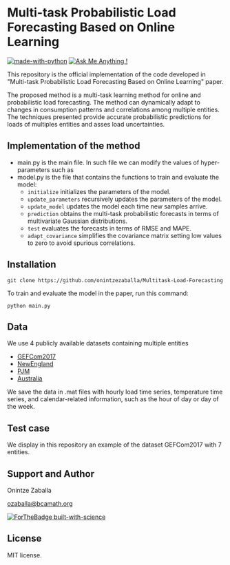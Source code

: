 # Multi-task Probabilistic Load Forecasting Based on Online Learning

[![made-with-python](https://img.shields.io/badge/Made%20with-Python-1f425f.svg)](/AMRC_Python) [![Ask Me Anything !](https://img.shields.io/badge/Ask%20me-anything-1abc9c.svg)](#support-and-author)

This repository is the official implementation of the code developed in "Multi-task Probabilistic Load Forecasting Based on Online Learning" paper.

The proposed method is a multi-task learning method for online and probabilistic load forecasting. The method can dynamically adapt to changes in consumption patterns and correlations among multiple entities. The techniques presented provide accurate probabilistic predictions for loads of multiples entities and asses load uncertainties.


## Implementation of the method

* main.py is the main file. In such file we can modify the values of hyper-parameters such as 
* model.py is the file that contains the functions to train and evaluate the model:
	- `initialize` initializes the parameters of the model.
	- `update_parameters` recursively updates the parameters of the model.
	- `update_model` updates the model each time new samples arrive.
	- `prediction` obtains the multi-task probabilistic forecasts in terms of multivariate Gaussian distributions.
	- `test` evaluates the forecasts in terms of RMSE and MAPE.
	- `adapt_covariance` simplifies the covariance matrix setting low values to zero to avoid spurious correlations.


## Installation 

```console
git clone https://github.com/onintzezaballa/Multitask-Load-Forecasting

```

To train and evaluate the model in the paper, run this command:

```console
python main.py

```

## Data

We use 4 publicly available datasets containing multiple entities
* [GEFCom2017](https://www.sciencedirect.com/science/article/abs/pii/S016920701930024X)
* [NewEngland](https://www.iso-ne.com/isoexpress/web/reports/load-and-demand/-/tree/zone-info)
* [PJM](https://dataminer2.pjm.com/feed/hrl_load_estimated/definition)
* [Australia](https://aemo.com.au/energy-systems/electricity/national-electricity-market-nem/data-nem/aggregated-data)

We save the data in .mat files with hourly load time series, temperature time series, and calendar-related information, such as the hour of day or day of the week.

## Test case

We display in this repository an example of the dataset GEFCom2017 with 7 entities.

## Support and Author

Onintze Zaballa

ozaballa@bcamath.org

[![ForTheBadge built-with-science](http://ForTheBadge.com/images/badges/built-with-science.svg)](https://github.com/onintzezaballa)

## License 

MIT license.

